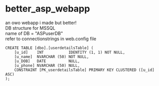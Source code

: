 # better_asp_webapp
an owo webapp i made but better!
</br>
DB structure for MSSQL
</br>
name of DB = "ASPuserDB"
</br>
refer to connectionstrings in web.config file
</br>
```
CREATE TABLE [dbo].[userdetailsTable] (
    [u_id]    INT           IDENTITY (1, 1) NOT NULL,
    [u_name]  NVARCHAR (50) NOT NULL,
    [u_DOB]   DATE          NULL,
    [u_phone] NVARCHAR (50) NULL,
    CONSTRAINT [PK_userdetailsTable] PRIMARY KEY CLUSTERED ([u_id] ASC)
);
```
